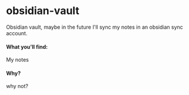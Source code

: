 # obsidian-vault
Obsidian vault, maybe in the future I'll sync my notes in an obsidian sync account. 
#### What you'll find:
My notes
#### Why?
why not?
